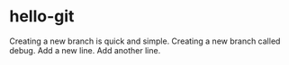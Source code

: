 # hello-git
Creating a new  branch is quick and simple.
Creating a new branch called debug.
Add a new line.
Add another line.
